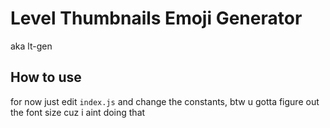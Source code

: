 # Level Thumbnails Emoji Generator

aka lt-gen

## How to use

for now just edit `index.js` and change the constants, btw u gotta figure out the font size cuz i aint doing that

